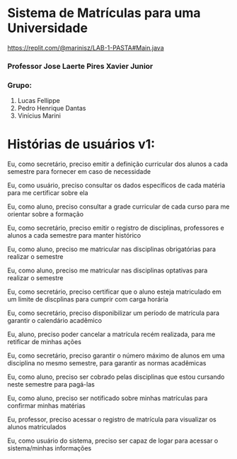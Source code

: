 # Sistema de Matrículas para uma Universidade
https://replit.com/@marinisz/LAB-1-PASTA#Main.java
### Professor Jose Laerte Pires Xavier Junior
### Grupo:

1. Lucas Fellippe
2. Pedro Henrique Dantas
3. Vinícius Marini

# Histórias de usuários v1:

Eu, como secretário, preciso emitir a definição curricular dos alunos a cada semestre para fornecer em caso de necessidade

Eu, como usuário, preciso consultar os dados específicos de cada matéria para me certificar sobre ela

Eu, como aluno, preciso consultar a grade curricular de cada curso para me orientar sobre a formação

Eu, como secretário, preciso emitir o registro de disciplinas, professores e alunos a cada semestre para manter histórico

Eu, como aluno, preciso me matricular nas disciplinas obrigatórias para realizar o semestre

Eu, como aluno, preciso me matricular nas disciplinas optativas para realizar o semestre

Eu, como secretário, preciso certificar que o aluno esteja matriculado em um limite de discplinas para cumprir com carga horária

Eu, como secretário, preciso disponibilizar um período de matrícula para garantir o calendário acadêmico

Eu, aluno, preciso poder cancelar a matrícula recém realizada, para me retificar de minhas ações

Eu, como secretário, preciso garantir o número máximo de alunos em uma disciplina no mesmo semestre, para garantir as normas acadêmicas

Eu, como aluno, preciso ser cobrado pelas disciplinas que estou cursando neste semestre para pagá-las

Eu, como aluno, preciso ser notificado sobre minhas matrículas para confirmar minhas matérias

Eu, professor, preciso acessar o registro de matrícula para visualizar os alunos matriculados

Eu, como usuário do sistema, preciso ser capaz de logar para acessar o sistema/minhas informações

